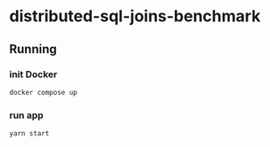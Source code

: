 # distributed-sql-joins-benchmark
## Running
### init Docker
```bash
docker compose up
```
### run app
```bash
yarn start
```
